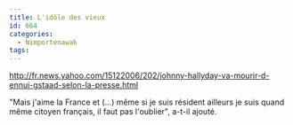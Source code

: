 ```yaml
---
title: L'idôle des vieux
id: 664
categories:
  - Nimportenawak
tags:
---
```


http://fr.news.yahoo.com/15122006/202/johnny-hallyday-va-mourir-d-ennui-gstaad-selon-la-presse.html

"Mais j'aime la France et (...) même si je suis résident ailleurs je suis quand même citoyen français, il faut pas l'oublier", a-t-il ajouté.